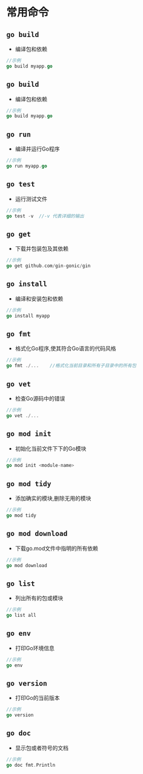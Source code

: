 # 常用命令

## `go build`

- 编译包和依赖

```go
//示例
go build myapp.go
```

## `go build`

- 编译包和依赖

```go
//示例
go build myapp.go
```

## `go run`

- 编译并运行Go程序

```go
//示例
go run myapp.go
```

## `go test`

- 运行测试文件

```go
//示例
go test -v  //-v 代表详细的输出
```

## `go get`

- 下载并包装包及其依赖

```go
//示例
go get github.com/gin-gonic/gin
```

## `go install`

- 编译和安装包和依赖

```go
//示例
go install myapp
```

## `go fmt`

- 格式化Go程序,使其符合Go语言的代码风格

```go
//示例
go fmt ./...    //格式化当前目录和所有子目录中的所有包
```

## `go vet`

- 检查Go源码中的错误

```go
//示例
go vet ./...
```

## `go mod init`

- 初始化当前文件下下的Go模块

```go
//示例
go mod init <module-name>
```

## `go mod tidy`

- 添加确实的模块,删除无用的模块

```go
//示例
go mod tidy
```

## `go mod download`

- 下载go.mod文件中指明的所有依赖

```go
//示例
go mod download
```

## `go list`

- 列出所有的包或模块

```go
//示例
go list all
```

## `go env`

- 打印Go环境信息

```go
//示例
go env
```

## `go version`

- 打印Go的当前版本

```go
//示例
go version
```

## `go doc`

- 显示包或者符号的文档

```go
//示例
go doc fmt.Println
```